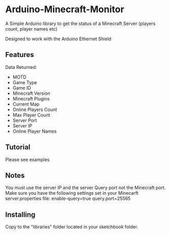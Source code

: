 # Arduino-Minecraft-Monitor

A Simple Arduino library to get the status of a Minecraft Server (players count, player names etc)

Designed to work with the Arduino Ethernet Shield

## Features

Data Returned: 
* MOTD
* Game Type
* Game ID
* Minecraft Version
* Minecraft Plugins
* Current Map
* Online Players Count
* Max Player Count
* Server Port
* Server IP
* Online Player Names

## Tutorial

Please see examples

## Notes

You must use the server IP and the server Query port not the Minecraft port.
Make sure you have the following settings set in your Minecarft server.properties file:
enable-query=true
query.port=25565

## Installing

Copy to the "libraries" folder located in your sketchbook folder.
